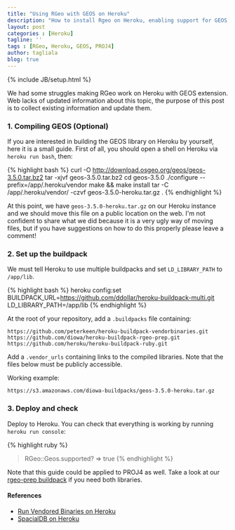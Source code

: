 ```yaml
---
title: "Using RGeo with GEOS on Heroku"
description: "How to install Rgeo on Heroku, enabling support for GEOS library and optionally Proj4 coordinates"
layout: post
categories : [Heroku]
tagline: ''
tags : [RGeo, Heroku, GEOS, PROJ4]
author: tagliala
blog: true
---
```

{% include JB/setup.html %}

We had some struggles making RGeo work on Heroku with GEOS extension. Web lacks of updated information about this topic, the purpose of this post is to collect existing information and update them.

<!--more-->

### 1. Compiling GEOS (Optional)
If you are interested in building the GEOS library on Heroku by yourself, here it is a small guide. First of all, you should open a shell on Heroku via `heroku run bash`, then:

{% highlight bash %}
curl -O http://download.osgeo.org/geos/geos-3.5.0.tar.bz2
tar -xjvf geos-3.5.0.tar.bz2
cd geos-3.5.0
./configure --prefix=/app/.heroku/vendor
make && make install
tar -C /app/.heroku/vendor/ -czvf geos-3.5.0-heroku.tar.gz .
{% endhighlight %}

At this point, we have `geos-3.5.0-heroku.tar.gz` on our Heroku instance and we should move this file on a public location on the web. I'm not confident to share what we did because it is a very ugly way of moving files, but if you have suggestions on how to do this properly please leave a comment!

### 2. Set up the buildpack
We must tell Heroku to use multiple buildpacks and set `LD_LIBRARY_PATH` to `/app/lib`.

{% highlight bash %}
heroku config:set BUILDPACK_URL=https://github.com/ddollar/heroku-buildpack-multi.git LD_LIBRARY_PATH=/app/lib
{% endhighlight %}

At the root of your repository, add a `.buildpacks` file containing:

    https://github.com/peterkeen/heroku-buildpack-vendorbinaries.git
    https://github.com/diowa/heroku-buildpack-rgeo-prep.git
    https://github.com/heroku/heroku-buildpack-ruby.git

Add a `.vendor_urls` containing links to the compiled libraries. Note that the files below must be publicly accessible.

Working example:

    https://s3.amazonaws.com/diowa-buildpacks/geos-3.5.0-heroku.tar.gz

### 3. Deploy and check
Deploy to Heroku. You can check that everything is working by running `heroku run console`:

{% highlight ruby %}
> RGeo::Geos.supported?
=> true
{% endhighlight %}

Note that this guide could be applied to PROJ4 as well. Take a look at our [rgeo-prep buildpack](https://github.com/diowa/heroku-buildpack-rgeo-prep) if you need both libraries.

#### References

* [Run Vendored Binaries on Heroku](http://www.saintsjd.com/2014/05/12/run-vendored-binaries-on-heroku.html)
* [SpacialDB on Heroku](https://web.archive.org/web/20120417213149/http://devcenter.spacialdb.com/Heroku.html)
